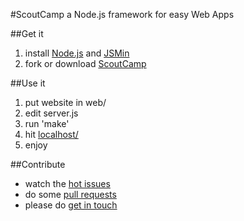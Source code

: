 #ScoutCamp
a Node.js framework for easy Web Apps

##Get it
1. install [Node.js](http://nodejs.org) and [JSMin](http://www.crockford.com/javascript/jsmin.html)
2. fork or download [ScoutCamp](https://github.com/espadrine/ScoutCamp)

##Use it
1. put website in web/
2. edit server.js
3. run 'make'
4. hit [localhost/](http://localhost/)
5. enjoy

##Contribute
- watch the [hot issues](https://github.com/espadrine/ScoutCamp/issues)
- do some [pull requests](http://help.github.com/send-pull-requests/)
- please do [get in touch](https://github.com/inbox/new/jankeromnes)
